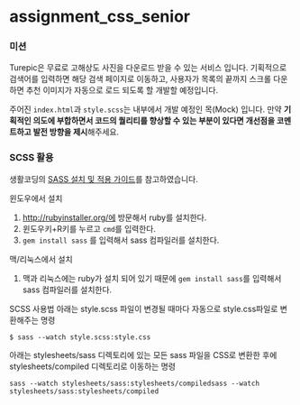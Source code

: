 # assignment_css_senior

### **미션**
Turepic은 무료로 고해상도 사진을 다운로드 받을 수 있는 서비스 입니다.
기획적으로 검색어를 입력하면 해당 검색 페이지로 이동하고, 
사용자가 목록의 끝까지 스크롤 다운하면 추천 이미지가 자동으로 로드 되도록 할 개발할 예정입니다.

주어진 `index.html`과 `style.scss`는 내부에서 개발 예정인 목(Mock) 입니다.
만약 **기획적인 의도에 부합하면서 코드의 퀄리티를 향상할 수 있는 부분이 있다면 
개선점을 코멘트하고 발전 방향을 제시**해주세요. 


### **SCSS 활용**
생활코딩의 [SASS 설치 및 적용 가이드](https://opentutorials.org/module/237/2489https://opentutorials.org/module/237/2489)를 참고하였습니다. 

윈도우에서 설치
1. http://rubyinstaller.org/에 방문해서 ruby를 설치한다.
2. 윈도우키+R키를 누르고 `cmd`를 입력한다.
3. `gem install sass` 를 입력해서 sass 컴파일러를 설치한다.

맥/리눅스에서 설치
1. 맥과 리눅스에는 ruby가 설치 되어 있기 때문에
   `gem install sass`를 입력해서 sass 컴파일러를 설치한다.
   
SCSS 사용법
아래는 style.scss 파일이 변경될 때마다 자동으로 style.css파일로 변환해주는 명령
```
$ sass --watch style.scss:style.css
```

아래는 stylesheets/sass 디렉토리에 있는 모든 sass 파일을 CSS로 변환한 후에 stylesheets/compiled 디렉토리로 이동하는 명령

```
sass --watch stylesheets/sass:stylesheets/compiledsass --watch stylesheets/sass:stylesheets/compiled
```
